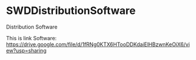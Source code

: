 # SWDDistributionSoftware
Distribution Software

This is link Software: https://drive.google.com/file/d/1fRNg0KTX6HTooDDKdaiElHBzwnKeOiX6/view?usp=sharing

